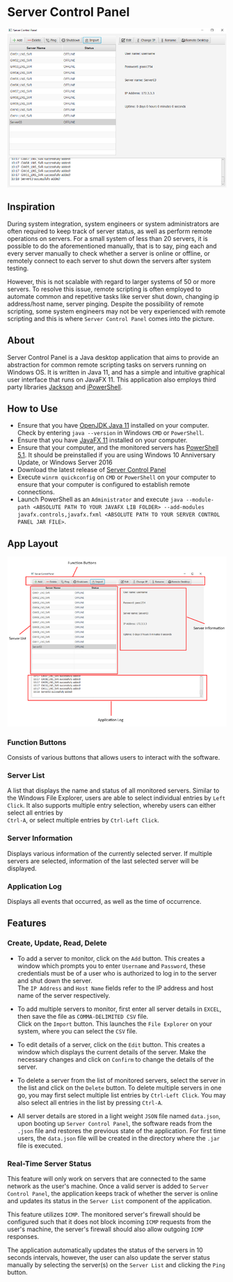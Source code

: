 # Server Control Panel
![](https://raw.githubusercontent.com/zenlyj/server-control-panel/main/src/resources/documentation/General.PNG)

## Inspiration
During system integration, system engineers or system administrators are often
required to keep track of server status, as well as perform remote operations
on servers. For a small system of less than 20 servers, it is possible to do
the aforementioned manually, that is to say, ping each and every server manually to
check whether a server is online or offline, or remotely connect to each server
to shut down the servers after system testing.

However, this is not scalable with regard to larger systems of 50 or more servers.
To resolve this issue, remote scripting is often employed to automate
common and repetitive tasks like server shut down, changing ip address/host name,
server pinging. Despite the possibility of remote scripting, some system engineers
may not be very experienced with remote scripting and this is where `Server Control
Panel` comes into the picture.

## About
Server Control Panel is a Java desktop application that aims to provide an abstraction
for common remote scripting tasks on servers running on Windows OS. It is written in Java 11, and has a simple and intuitive
graphical user interface that runs on JavaFX 11. This application also employs
third party libraries [Jackson](https://github.com/FasterXML/jackson) and
[jPowerShell](https://github.com/profesorfalken/jPowerShell).

## How to Use
* Ensure that you have [OpenJDK Java 11](https://www.oracle.com/java/technologies/javase-jdk11-downloads.html) installed on your computer. Check by entering `java --version`
  in Windows `CMD` or `PowerShell`.
* Ensure that you have [JavaFX 11](https://gluonhq.com/download/javafx-11-0-2-sdk-windows/) installed on your computer.
* Ensure that your computer, and the monitored servers has [PowerShell 5.1](https://docs.microsoft.com/en-us/skypeforbusiness/set-up-your-computer-for-windows-powershell/download-and-install-windows-powershell-5-1).
  It should be preinstalled if you are using Windows 10 Anniversary Update, or Windows Server 2016
* Download the latest release of [Server Control Panel](https://github.com/zenlyj/server-control-panel/releases)
* Execute `winrm quickconfig` on `CMD` or `PowerShell` on your computer to ensure that your computer is configured to establish remote connections.
* Launch PowerShell as an `Administrator` and execute `java --module-path <ABSOLUTE PATH TO YOUR JAVAFX LIB FOLDER> --add-modules javafx.controls,javafx.fxml <ABSOLUTE PATH TO YOUR SERVER CONTROL PANEL JAR FILE>`.

## App Layout
![](https://raw.githubusercontent.com/zenlyj/server-control-panel/main/src/resources/documentation/MainWindow.PNG)

### Function Buttons
Consists of various buttons that allows users to interact with the software.

### Server List
A list that displays the name and status of all monitored servers. Similar to the Windows File Explorer,
users are able to select individual entries by `Left Click`. It also supports multiple entry selection, whereby
users can either select all entries by <br /> `Ctrl-A`, or select multiple entries by `Ctrl-Left Click`.

### Server Information
Displays various information of the currently selected server. If multiple servers are selected,
information of the last selected server will be displayed.

### Application Log
Displays all events that occurred, as well as the time of occurrence.

## Features
### Create, Update, Read, Delete
* To add a server to monitor, click on the `Add` button. This creates a window
  which prompts you to enter `Username` and `Password`, these credentials must be
  of a user who is authorized to log in to the server and shut down the server. <br /> The `IP Address` and `Host Name`
  fields refer to the IP address and host name of the server respectively.


* To add multiple servers to monitor, first enter all server details in `EXCEL`, then
  save the file as `COMMA-DELIMITED CSV` file. <br />
  Click on the `Import` button. This launches the `File Explorer` on your system,
  where you can select the `CSV` file.


* To edit details of a server, click on the `Edit` button. This creates a window
  which displays the current details of the server. Make the necessary changes
  and click on `Confirm` to change the details of the server.


* To delete a server from the list of monitored servers, select the server
  in the list and click on the `Delete` button. To delete multiple servers in one
  go, you may first select multiple list entries by `Ctrl-Left Click`. You may
  also select all entries in the list by pressing `Ctrl-A`.


* All server details are stored in a light weight `JSON` file named `data.json`, upon booting
  up `Server Control Panel`, the software reads from the `.json` file and restores the previous state
  of the application. For first time users, the `data.json` file will be created in the directory where the `.jar` file
  is executed.

### Real-Time Server Status
This feature will only work on servers that are connected to the same network as
the user's machine. Once a valid server is added to `Server Control Panel`, the application
keeps track of whether the server is online and updates its status in the `Server List`
component of the application.

This feature utilizes `ICMP`. The monitored server's firewall
should be configured such that it does not block incoming `ICMP` requests from the user's machine, the server's firewall
should also allow outgoing `ICMP` responses.

The application automatically updates the status of the servers in 10 seconds intervals,
however, the user can also update the server status manually by selecting the server(s)
on the `Server List` and clicking the `Ping` button.